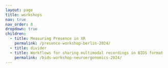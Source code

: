 ```yaml
---
layout: page
title: workshops
nav: true
nav_order: 8
dropdown: true
children:
  - title: Measuring Presence in XR
    permalink: /presence-workshop-berlin-2024/
  - title: divider
  - title: Workflows for sharing multimodal recordings in BIDS format
    permalink: /bids-workshop-neuroergonomics-2024/
---
```

